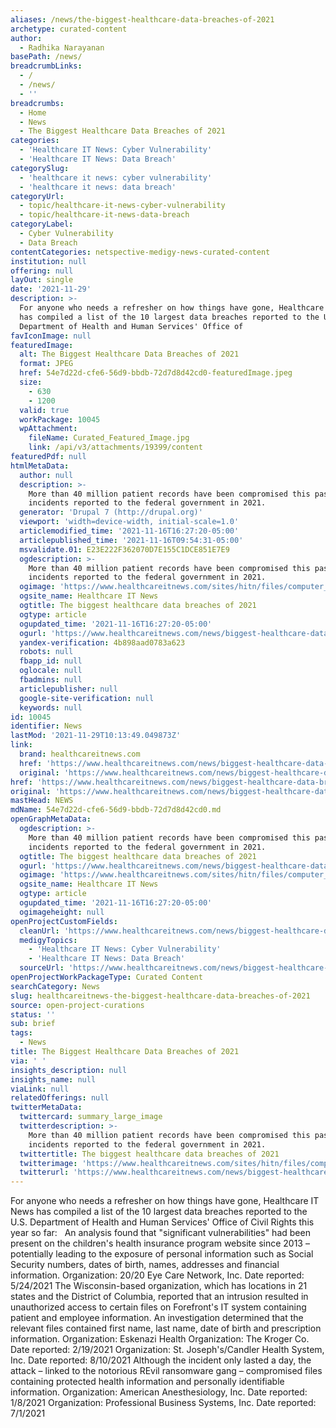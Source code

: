 ```yaml
---
aliases: /news/the-biggest-healthcare-data-breaches-of-2021
archetype: curated-content
author:
  - Radhika Narayanan
basePath: /news/
breadcrumbLinks:
  - /
  - /news/
  - ''
breadcrumbs:
  - Home
  - News
  - The Biggest Healthcare Data Breaches of 2021
categories:
  - 'Healthcare IT News: Cyber Vulnerability'
  - 'Healthcare IT News: Data Breach'
categorySlug:
  - 'healthcare it news: cyber vulnerability'
  - 'healthcare it news: data breach'
categoryUrl:
  - topic/healthcare-it-news-cyber-vulnerability
  - topic/healthcare-it-news-data-breach
categoryLabel:
  - Cyber Vulnerability
  - Data Breach
contentCategories: netspective-medigy-news-curated-content
institution: null
offering: null
layOut: single
date: '2021-11-29'
description: >-
  For anyone who needs a refresher on how things have gone, Healthcare IT News
  has compiled a list of the 10 largest data breaches reported to the U.S.
  Department of Health and Human Services' Office of
favIconImage: null
featuredImage:
  alt: The Biggest Healthcare Data Breaches of 2021
  format: JPEG
  href: 54e7d22d-cfe6-56d9-bbdb-72d7d8d42cd0-featuredImage.jpeg
  size:
    - 630
    - 1200
  valid: true
  workPackage: 10045
  wpAttachment:
    fileName: Curated_Featured_Image.jpg
    link: /api/v3/attachments/19399/content
featuredPdf: null
htmlMetaData:
  author: null
  description: >-
    More than 40 million patient records have been compromised this past year by
    incidents reported to the federal government in 2021.
  generator: 'Drupal 7 (http://drupal.org)'
  viewport: 'width=device-width, initial-scale=1.0'
  articlemodified_time: '2021-11-16T16:27:20-05:00'
  articlepublished_time: '2021-11-16T09:54:31-05:00'
  msvalidate.01: E23E222F362070D7E155C1DCE851E7E9
  ogdescription: >-
    More than 40 million patient records have been compromised this past year by
    incidents reported to the federal government in 2021.
  ogimage: 'https://www.healthcareitnews.com/sites/hitn/files/computer_hands_1200.jpg'
  ogsite_name: Healthcare IT News
  ogtitle: The biggest healthcare data breaches of 2021
  ogtype: article
  ogupdated_time: '2021-11-16T16:27:20-05:00'
  ogurl: 'https://www.healthcareitnews.com/news/biggest-healthcare-data-breaches-2021'
  yandex-verification: 4b898aad0783a623
  robots: null
  fbapp_id: null
  oglocale: null
  fbadmins: null
  articlepublisher: null
  google-site-verification: null
  keywords: null
id: 10045
identifier: News
lastMod: '2021-11-29T10:13:49.049873Z'
link:
  brand: healthcareitnews.com
  href: 'https://www.healthcareitnews.com/news/biggest-healthcare-data-breaches-2021'
  original: 'https://www.healthcareitnews.com/news/biggest-healthcare-data-breaches-2021'
href: 'https://www.healthcareitnews.com/news/biggest-healthcare-data-breaches-2021'
original: 'https://www.healthcareitnews.com/news/biggest-healthcare-data-breaches-2021'
mastHead: NEWS
mdName: 54e7d22d-cfe6-56d9-bbdb-72d7d8d42cd0.md
openGraphMetaData:
  ogdescription: >-
    More than 40 million patient records have been compromised this past year by
    incidents reported to the federal government in 2021.
  ogtitle: The biggest healthcare data breaches of 2021
  ogurl: 'https://www.healthcareitnews.com/news/biggest-healthcare-data-breaches-2021'
  ogimage: 'https://www.healthcareitnews.com/sites/hitn/files/computer_hands_1200.jpg'
  ogsite_name: Healthcare IT News
  ogtype: article
  ogupdated_time: '2021-11-16T16:27:20-05:00'
  ogimageheight: null
openProjectCustomFields:
  cleanUrl: 'https://www.healthcareitnews.com/news/biggest-healthcare-data-breaches-2021'
  medigyTopics:
    - 'Healthcare IT News: Cyber Vulnerability'
    - 'Healthcare IT News: Data Breach'
  sourceUrl: 'https://www.healthcareitnews.com/news/biggest-healthcare-data-breaches-2021'
openProjectWorkPackageType: Curated Content
searchCategory: News
slug: healthcareitnews-the-biggest-healthcare-data-breaches-of-2021
source: open-project-curations
status: ''
sub: brief
tags:
  - News
title: The Biggest Healthcare Data Breaches of 2021
via: ' '
insights_description: null
insights_name: null
viaLink: null
relatedOfferings: null
twitterMetaData:
  twittercard: summary_large_image
  twitterdescription: >-
    More than 40 million patient records have been compromised this past year by
    incidents reported to the federal government in 2021.
  twittertitle: The biggest healthcare data breaches of 2021
  twitterimage: 'https://www.healthcareitnews.com/sites/hitn/files/computer_hands_1200.jpg'
  twitterurl: 'https://www.healthcareitnews.com/news/biggest-healthcare-data-breaches-2021'
---
```

<p>For anyone who needs a refresher on how things have gone, Healthcare IT News has compiled a list of the 10 largest data breaches reported to the U.S. Department of Health and Human Services' Office of Civil Rights this year so far: &nbsp;
An analysis found that "significant vulnerabilities" had been present on the children's health insurance program website since 2013 – potentially leading to the exposure of personal information such as Social Security numbers, dates of birth, names, addresses and financial information.
Organization: 20/20 Eye Care Network, Inc. Date reported: 5/24/2021
The Wisconsin-based organization, which has locations in 21 states and the District of Columbia, reported that an intrusion resulted in unauthorized access to certain files on Forefront's IT system containing patient and employee information.
An investigation determined that the relevant files contained first name, last name, date of birth and prescription information.
Organization: Eskenazi Health
Organization: The Kroger Co. Date reported: 2/19/2021
Organization: St. Joseph's/Candler Health System, Inc. Date reported: 8/10/2021
Although the incident only lasted a day, the attack – linked to the notorious REvil ransomware gang – compromised files containing protected health information and personally identifiable information.
Organization: American Anesthesiology, Inc. Date reported: 1/8/2021
Organization: Professional Business Systems, Inc. Date reported: 7/1/2021</p>